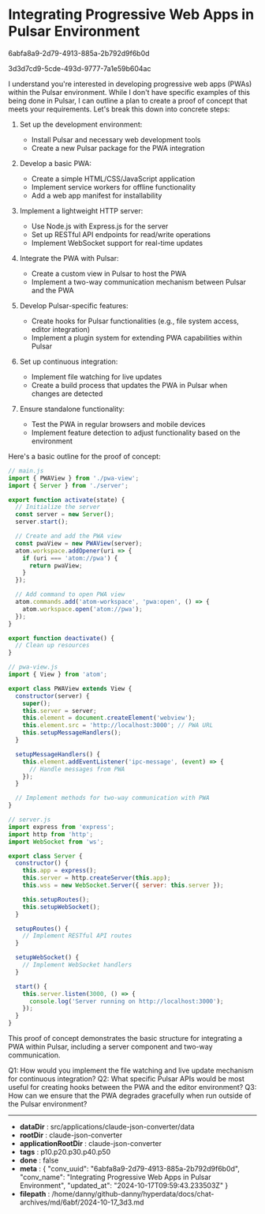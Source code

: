 # Integrating Progressive Web Apps in Pulsar Environment

6abfa8a9-2d79-4913-885a-2b792d9f6b0d

3d3d7cd9-5cde-493d-9777-7a1e59b604ac

 I understand you're interested in developing progressive web apps (PWAs) within the Pulsar environment. While I don't have specific examples of this being done in Pulsar, I can outline a plan to create a proof of concept that meets your requirements. Let's break this down into concrete steps:

1. Set up the development environment:
   - Install Pulsar and necessary web development tools
   - Create a new Pulsar package for the PWA integration

2. Develop a basic PWA:
   - Create a simple HTML/CSS/JavaScript application
   - Implement service workers for offline functionality
   - Add a web app manifest for installability

3. Implement a lightweight HTTP server:
   - Use Node.js with Express.js for the server
   - Set up RESTful API endpoints for read/write operations
   - Implement WebSocket support for real-time updates

4. Integrate the PWA with Pulsar:
   - Create a custom view in Pulsar to host the PWA
   - Implement a two-way communication mechanism between Pulsar and the PWA

5. Develop Pulsar-specific features:
   - Create hooks for Pulsar functionalities (e.g., file system access, editor integration)
   - Implement a plugin system for extending PWA capabilities within Pulsar

6. Set up continuous integration:
   - Implement file watching for live updates
   - Create a build process that updates the PWA in Pulsar when changes are detected

7. Ensure standalone functionality:
   - Test the PWA in regular browsers and mobile devices
   - Implement feature detection to adjust functionality based on the environment

Here's a basic outline for the proof of concept:

```javascript
// main.js
import { PWAView } from './pwa-view';
import { Server } from './server';

export function activate(state) {
  // Initialize the server
  const server = new Server();
  server.start();

  // Create and add the PWA view
  const pwaView = new PWAView(server);
  atom.workspace.addOpener(uri => {
    if (uri === 'atom://pwa') {
      return pwaView;
    }
  });

  // Add command to open PWA view
  atom.commands.add('atom-workspace', 'pwa:open', () => {
    atom.workspace.open('atom://pwa');
  });
}

export function deactivate() {
  // Clean up resources
}
```

```javascript
// pwa-view.js
import { View } from 'atom';

export class PWAView extends View {
  constructor(server) {
    super();
    this.server = server;
    this.element = document.createElement('webview');
    this.element.src = 'http://localhost:3000'; // PWA URL
    this.setupMessageHandlers();
  }

  setupMessageHandlers() {
    this.element.addEventListener('ipc-message', (event) => {
      // Handle messages from PWA
    });
  }

  // Implement methods for two-way communication with PWA
}
```

```javascript
// server.js
import express from 'express';
import http from 'http';
import WebSocket from 'ws';

export class Server {
  constructor() {
    this.app = express();
    this.server = http.createServer(this.app);
    this.wss = new WebSocket.Server({ server: this.server });

    this.setupRoutes();
    this.setupWebSocket();
  }

  setupRoutes() {
    // Implement RESTful API routes
  }

  setupWebSocket() {
    // Implement WebSocket handlers
  }

  start() {
    this.server.listen(3000, () => {
      console.log('Server running on http://localhost:3000');
    });
  }
}
```

This proof of concept demonstrates the basic structure for integrating a PWA within Pulsar, including a server component and two-way communication.

Q1: How would you implement the file watching and live update mechanism for continuous integration?
Q2: What specific Pulsar APIs would be most useful for creating hooks between the PWA and the editor environment?
Q3: How can we ensure that the PWA degrades gracefully when run outside of the Pulsar environment?

---

* **dataDir** : src/applications/claude-json-converter/data
* **rootDir** : claude-json-converter
* **applicationRootDir** : claude-json-converter
* **tags** : p10.p20.p30.p40.p50
* **done** : false
* **meta** : {
  "conv_uuid": "6abfa8a9-2d79-4913-885a-2b792d9f6b0d",
  "conv_name": "Integrating Progressive Web Apps in Pulsar Environment",
  "updated_at": "2024-10-17T09:59:43.233503Z"
}
* **filepath** : /home/danny/github-danny/hyperdata/docs/chat-archives/md/6abf/2024-10-17_3d3.md
